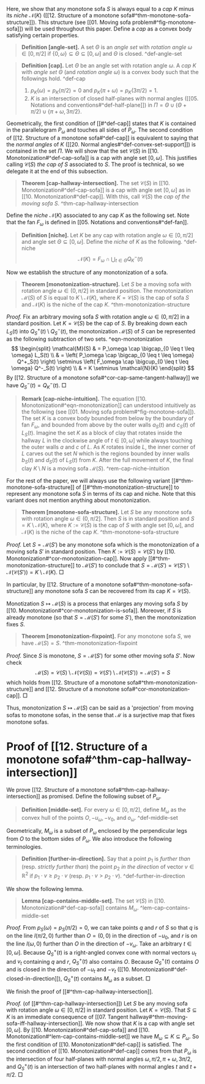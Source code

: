 Here, we show that any monotone sofa $S$ is always equal to a _cap_ $K$ minus its _niche_ $\mathcal{N}(K)$ ([[12. Structure of a monotone sofa#^thm-monotone-sofa-structure]]). This structure (see [[01. Moving sofa problem#^fig-monotone-sofa]]) will be used throughout this paper. Define a _cap_ as a convex body satisfying certain properties.

> __Definition [angle-set].__ A set $\Theta$ is an _angle set_ with _rotation angle_ $\omega \in [0, \pi/2]$ if $\left\{ 0, \omega \right\} \subseteq \Theta \subseteq [0, \omega]$ and $\Theta$ is closed. ^def-angle-set

> __Definition [cap].__ Let $\Theta$ be an angle set with rotation angle $\omega$. A _cap_ $K$ with _angle set_ $\Theta$ (and _rotation angle_ $\omega$) is a convex body such that the followings hold. ^def-cap
> 
> 1. $p_K(\omega) = p_K(\pi/2) = 0$ and $p_K(\pi + \omega) = p_K(3\pi/2) = 1$.
> 2. $K$ is an intersection of closed half-planes with normal angles ([[05. Notations and conventions#^def-half-plane]]) in $\Pi = \Theta \cup (\Theta + \pi/2) \cup \{\pi + \omega, 3\pi/2\}$.

Geometrically, the first condition of [[#^def-cap]] states that $K$ is contained in the parallelogram $P_\omega$ and touches all sides of $P_\omega$. The second condition of [[12. Structure of a monotone sofa#^def-cap]] is equivalent to saying that the _normal angles_ of $K$ ([[20. Normal angles#^def-convex-set-support]]) is contained in the set $\Pi$. We will show that the set $\mathcal{C}(S)$ in [[10. Monotonization#^def-cap-sofa]] is a cap with angle set $[0, \omega]$. This justifies calling $\mathcal{C}(S)$ _the cap of_ $S$ associated to $S$. The proof is technical, so we delegate it at the end of this subsection.

> __Theorem [cap-hallway-intersection].__ The set $\mathcal{C}(S)$ in [[10. Monotonization#^def-cap-sofa]] is a cap with angle set $[0, \omega]$ as in [[10. Monotonization#^def-cap]]. With this, call $\mathcal{C}(S)$ the _cap of the moving sofa_ $S$. ^thm-cap-hallway-intersection

Define the _niche_ $\mathcal{N}(K)$ associated to any cap $K$ as the following set. Note that the fan $F_\omega$ is defined in [[05. Notations and conventions#^def-fan]].

> __Definition [niche].__ Let $K$ be any cap with rotation angle $\omega \in [0, \pi/2]$ and angle set $\Theta \subseteq [0, \omega]$. Define the _niche_ of $K$ as the following. ^def-niche
$$
\mathcal{N}(K) = F_{\omega} \cap \bigcup_{t \in \Theta} Q^-_K(t)
$$

Now we establish the structure of any monotonization of a sofa.

> __Theorem [monotonization-structure].__ Let $S$ be a moving sofa with rotation angle $\omega \in (0, \pi/2]$ in standard position. The monotonization $\mathcal{M}(S)$ of $S$ is equal to $K \setminus \mathcal{N}(K)$, where $K = \mathcal{C}(S)$ is the cap of sofa $S$ and $\mathcal{N}(K)$ is the niche of the cap $K$. ^thm-monotonization-structure

_Proof._ Fix an arbitrary moving sofa $S$ with rotation angle $\omega \in (0, \pi/2]$ in a standard position. Let $K = \mathcal{C}(S)$ be the cap of $S$. By breaking down each $L_S(t)$ into $Q_S^+(t) \setminus Q_S^-(t)$, the monotonization $\mathcal{M}(S)$ of $S$ can be represented as the following subtraction of two sets. ^eqn-monotonization
$$
\begin{split}
\mathcal{M}(S) & = P_\omega \cap \bigcap_{0 \leq t \leq \omega} L_S(t) \\
& = \left( P_\omega \cap \bigcap_{0 \leq t \leq \omega} Q^+_S(t) \right) \setminus \left( F_\omega \cap \bigcup_{0 \leq t \leq \omega} Q^-_S(t) \right) \\
& = K \setminus \mathcal{N}(K)
\end{split}
$$
By [[12. Structure of a monotone sofa#^cor-cap-same-tangent-hallway]] we have $Q_S^-(t) = Q_K^-(t)$. □

> __Remark [cap-niche-intuition].__ The equation [[10. Monotonization#^eqn-monotonization]] can understood intuitively as the following (see [[01. Moving sofa problem#^fig-monotone-sofa]]). The set $K$ is a convex body bounded from below by the boundary of fan $F_\omega$, and bounded from above by the outer walls $a_S(t)$ and $c_S(t)$ of $L_S(t)$. Imagine the set $K$ as a block of clay that rotates inside the hallway $L$ in the clockwise angle of $t \in [0, \omega]$ while always touching the outer walls $a$ and $c$ of $L$. As $K$ rotates inside $L$, the inner corner of $L$ carves out the set $N$ which is the regions bounded by inner walls $b_S(t)$ and $d_S(t)$ of $L_S(t)$ from $K$. After the full movement of $K$, the final clay $K \setminus N$ is a moving sofa $\mathcal{M}(S)$. ^rem-cap-niche-intuition

For the rest of the paper, we will always use the following variant [[#^thm-monotone-sofa-structure]] of [[#^thm-monotonization-structure]] to represent any monotone sofa $S$ in terms of its cap and niche. Note that this variant does not mention anything about monotonization.

> __Theorem [monotone-sofa-structure].__ Let $S$ be any monotone sofa with rotation angle $\omega \in (0, \pi/2]$. Then $S$ is in standard position and $S = K \setminus \mathcal{N}(K)$, where $K := \mathcal{C}(S)$ is the cap of $S$ with angle set $[0, \omega]$, and $\mathcal{N}(K)$ is the niche of the cap $K$. ^thm-monotone-sofa-structure

_Proof._ Let $S = \mathcal{M}(S')$ be any monotone sofa which is the monotonization of a moving sofa $S'$ in standard position. Then $K := \mathcal{C}(S) = \mathcal{C}(S')$ by [[10. Monotonization#^cor-monotonization-cap]]. Now apply [[#^thm-monotonization-structure]] to $\mathcal{M}(S')$ to conclude that $S = \mathcal{M}(S') = \mathcal{C}(S') \setminus \mathcal{N}(\mathcal{C}(S')) = K \setminus \mathcal{N}(K)$. □

In particular, by [[12. Structure of a monotone sofa#^thm-monotone-sofa-structure]] any monotone sofa $S$ can be recovered from its cap $K = \mathcal{C}(S)$.

Monotization $S \mapsto \mathcal{M}(S)$ is a process that enlarges any moving sofa $S$ by [[10. Monotonization#^cor-monotonization-is-sofa]]. Moreover, if $S$ is already monotone (so that $S = \mathcal{M}(S')$ for some $S'$), then the monotonization fixes $S$.

> __Theorem [monotonization-fixpoint].__ For any monotone sofa $S$, we have $\mathcal{M}(S) = S$. ^thm-monotonization-fixpoint

_Proof._ Since $S$ is monotone, $S = \mathcal{M}(S')$ for some other moving sofa $S'$. Now check
$$
\mathcal{M}(S) = \mathcal{C}(S) \setminus \mathcal{N}(\mathcal{C}(S)) = \mathcal{C}(S') \setminus \mathcal{N}(\mathcal{C}(S')) = \mathcal{M}(S') = S
$$
which holds from [[12. Structure of a monotone sofa#^thm-monotonization-structure]] and [[12. Structure of a monotone sofa#^cor-monotonization-cap]]. □

Thus, monotonization $S \mapsto \mathcal{M}(S)$ can be said as a 'projection' from moving sofas to monotone sofas, in the sense that $\mathcal{M}$ is a surjective map that fixes monotone sofas.

# Proof of [[12. Structure of a monotone sofa#^thm-cap-hallway-intersection]]

We prove [[12. Structure of a monotone sofa#^thm-cap-hallway-intersection]] as promised. Define the following subset of $P_\omega$.

> __Definition [middle-set].__ For every $\omega \in [0, \pi/2]$, define $M_\omega$ as the convex hull of the points $O, -u_\omega, -v_0,$ and $o_\omega$. ^def-middle-set

Geometrically, $M_\omega$ is a subset of $P_\omega$ enclosed by the perpendicular legs from $O$ to the bottom sides of $P_\omega$. We also introduce the following terminologies.

> __Definition [further-in-direction].__ Say that a point $p_1$ is _further than_ (resp. _strictly further than_) the point $p_2$ _in the direction_ of vector $v \in \mathbb{R}^2$ if $p_1 \cdot v \geq p_2 \cdot v$ (resp. $p_1 \cdot v > p_2 \cdot v$). ^def-further-in-direction

We show the following lemma.

> __Lemma [cap-contains-middle-set].__ The set $\mathcal{C}(S)$ in [[10. Monotonization#^def-cap-sofa]] contains $M_\omega$. ^lem-cap-contains-middle-set

_Proof._ From $p_S(\omega) = p_S(\pi/2) = 0$, we can take points $q$ and $r$ of $S$ so that $q$ is on the line $l(\pi/2, 0)$ further than $O = (0, 0)$ in the direction of $-u_0$, and $r$ is on the line $l(\omega, 0)$ further than $O$ in the direction of $-v_\omega$. Take an arbitrary $t \in [0, \omega]$. Because $Q^+_S(t)$ is a right-angled convex cone with normal vectors $u_t$ and $v_t$ containing $q$ and $r$, $Q_S^+(t)$ also contains $O$. Because $Q_S^+(t)$ contains $O$ and is closed in the direction of $-u_t$ and $-v_t$ ([[10. Monotonization#^def-closed-in-direction]]), $Q_S^+(t)$ contains $M_\omega$ as a subset. □

We finish the proof of [[#^thm-cap-hallway-intersection]].

_Proof._ (of [[#^thm-cap-hallway-intersection]]) Let $S$ be any moving sofa with rotation angle $\omega \in [0, \pi/2]$ in standard position. Let $K = \mathcal{C}(S)$. That $S \subseteq K$ is an immediate consequence of [[07. Tangent hallway#^thm-moving-sofa-iff-hallway-intersection]]. We now show that $K$ is a cap with angle set $[0, \omega]$. By [[10. Monotonization#^def-cap-sofa]] and [[10. Monotonization#^lem-cap-contains-middle-set]] we have $M_\omega \subseteq K \subseteq P_\omega$. So the first condition of [[10. Monotonization#^def-cap]] is satisfied. The second condition of [[10. Monotonization#^def-cap]] comes from that $P_\omega$ is the intersection of four half-planes with normal angles $\omega, \pi/2, \pi + \omega, 3\pi/2$, and $Q_S^+(t)$ is an intersection of two half-planes with normal angles $t$ and $t + \pi/2$. □